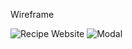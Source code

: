 Wireframe

![Recipe Website](https://github.com/user-attachments/assets/40975cd2-cdc7-4cbf-ac5d-95b4134b37ba)
![Modal](https://github.com/user-attachments/assets/0d1bd16b-a030-4300-b020-5501d2f0204f)
